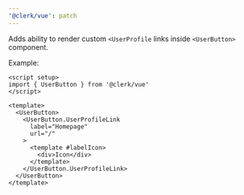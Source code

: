 ```yaml
---
'@clerk/vue': patch
---
```


Adds ability to render custom `<UserProfile` links inside `<UserButton>` component.

Example:

```vue
<script setup>
import { UserButton } from '@clerk/vue'
</script>

<template>
  <UserButton>
    <UserButton.UserProfileLink
      label="Homepage"
      url="/"
    >
      <template #labelIcon>
        <div>Icon</div>
      </template>
    </UserButton.UserProfileLink>
  </UserButton>
</template>
```
